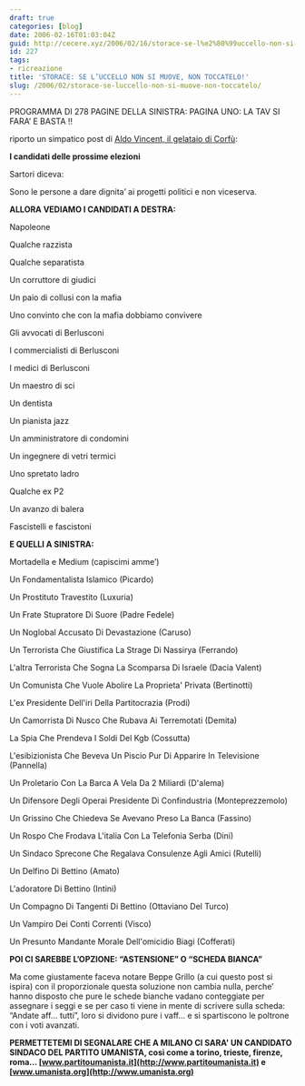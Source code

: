 ```yaml
---
draft: true
categories: [blog]
date: 2006-02-16T01:03:04Z
guid: http://cecere.xyz/2006/02/16/storace-se-l%e2%80%99uccello-non-si-muove-non-toccatelo/
id: 227
tags:
- ricreazione
title: 'STORACE: SE L’UCCELLO NON SI MUOVE, NON TOCCATELO!'
slug: /2006/02/storace-se-luccello-non-si-muove-non-toccatelo/
---
```


PROGRAMMA DI 278 PAGINE DELLA SINISTRA: PAGINA UNO: LA TAV SI FARA’ E BASTA !!

riporto un simpatico post di [Aldo Vincent, il gelataio di Corfù](http://aldovincent.blogspot.com/):

**I candidati delle prossime elezioni**

Sartori diceva:
  
Sono le persone a dare dignita’ ai progetti politici e non viceserva.

**ALLORA VEDIAMO I CANDIDATI A DESTRA:**
  
Napoleone
  
Qualche razzista
  
Qualche separatista
  
Un corruttore di giudici
  
Un paio di collusi con la mafia
  
Uno convinto che con la mafia dobbiamo convivere
  
Gli avvocati di Berlusconi
  
I commercialisti di Berlusconi
  
I medici di Berlusconi
  
Un maestro di sci
  
Un dentista
  
Un pianista jazz
  
Un amministratore di condomini
  
Un ingegnere di vetri termici
  
Uno spretato ladro
  
Qualche ex P2
  
Un avanzo di balera
  
Fascistelli e fascistoni

**E QUELLI A SINISTRA:**
  
Mortadella e Medium (capiscimi amme’)
  
Un Fondamentalista Islamico (Picardo)
  
Un Prostituto Travestito (Luxuria)
  
Un Frate Stupratore Di Suore (Padre Fedele)
  
Un Noglobal Accusato Di Devastazione (Caruso)
  
Un Terrorista Che Giustifica La Strage Di Nassirya (Ferrando)
  
L'altra Terrorista Che Sogna La Scomparsa Di Israele (Dacia Valent)
  
Un Comunista Che Vuole Abolire La Proprieta' Privata (Bertinotti)
  
L'ex Presidente Dell'iri Della Partitocrazia (Prodi)
  
Un Camorrista Di Nusco Che Rubava Ai Terremotati (Demita)
  
La Spia Che Prendeva I Soldi Del Kgb (Cossutta)
  
L'esibizionista Che Beveva Un Piscio Pur Di Apparire In Televisione (Pannella)
  
Un Proletario Con La Barca A Vela Da 2 Miliardi (D'alema)
  
Un Difensore Degli Operai Presidente Di Confindustria (Monteprezzemolo)
  
Un Grissino Che Chiedeva Se Avevano Preso La Banca (Fassino)
  
Un Rospo Che Frodava L'italia Con La Telefonia Serba (Dini)
  
Un Sindaco Sprecone Che Regalava Consulenze Agli Amici (Rutelli)
  
Un Delfino Di Bettino (Amato)
  
L'adoratore Di Bettino (Intini)
  
Un Compagno Di Tangenti Di Bettino (Ottaviano Del Turco)
  
Un Vampiro Dei Conti Correnti (Visco)
  
Un Presunto Mandante Morale Dell'omicidio Biagi (Cofferati)

**POI CI SAREBBE L’OPZIONE: “ASTENSIONE” O “SCHEDA BIANCA”**

Ma come giustamente faceva notare Beppe Grillo (a cui questo post si ispira) con il proporzionale questa soluzione non cambia nulla, perche’ hanno disposto che pure le schede bianche vadano conteggiate per assegnare i seggi e se per caso ti viene in mente di scrivere sulla scheda: “Andate aff… tutti”, loro si dividono pure i vaff… e si spartiscono le poltrone con i voti avanzati.

**PERMETTETEMI DI SEGNALARE CHE A MILANO CI SARA' UN CANDIDATO SINDACO DEL PARTITO UMANISTA, così come a torino, trieste, firenze, roma… [www.partitoumanista.it](http://www.partitoumanista.it) e [www.umanista.org](http://www.umanista.org)**